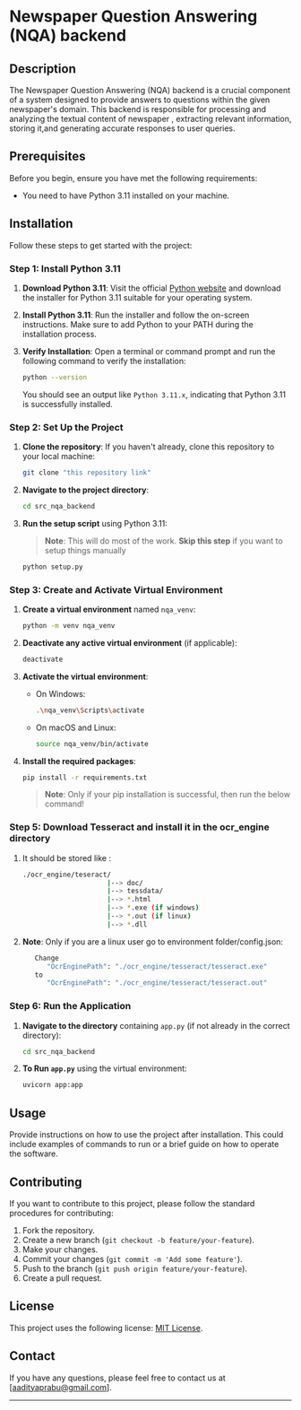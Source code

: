 # Newspaper Question Answering (NQA) backend

## Description

The Newspaper Question Answering (NQA) backend is a crucial component of a system designed to provide answers to questions within the given newspaper's domain. This backend is responsible for processing and analyzing the textual content of newspaper , extracting relevant information, storing it,and generating accurate responses to user queries.

## Prerequisites

Before you begin, ensure you have met the following requirements:

- You need to have Python 3.11 installed on your machine.

## Installation

Follow these steps to get started with the project:

### Step 1: Install Python 3.11

1. **Download Python 3.11**: Visit the official [Python website](https://www.python.org/downloads/) and download the installer for Python 3.11 suitable for your operating system.

2. **Install Python 3.11**: Run the installer and follow the on-screen instructions. Make sure to add Python to your PATH during the installation process.

3. **Verify Installation**: Open a terminal or command prompt and run the following command to verify the installation:

   ```sh
   python --version
   ```

   You should see an output like `Python 3.11.x`, indicating that Python 3.11 is successfully installed.

### Step 2: Set Up the Project

1. **Clone the repository**: If you haven't already, clone this repository to your local machine:

   ```sh
   git clone "this repository link"
   ```

2. **Navigate to the project directory**:

   ```sh
   cd src_nqa_backend
   ```

3. **Run the setup script** using Python 3.11:

   > **Note**: This will do most of the work. **Skip this step** if you want to setup things manually

   ```sh
   python setup.py
   ```

### Step 3: Create and Activate Virtual Environment

1. **Create a virtual environment** named `nqa_venv`:

   ```sh
   python -m venv nqa_venv
   ```

2. **Deactivate any active virtual environment** (if applicable):

   ```sh
   deactivate
   ```

3. **Activate the virtual environment**:

   - On Windows:

     ```sh
     .\nqa_venv\Scripts\activate
     ```

   - On macOS and Linux:

     ```sh
     source nqa_venv/bin/activate
     ```

4. **Install the required packages**:

   ```sh
   pip install -r requirements.txt
   ```

   > **Note**: Only if your pip installation is successful, then run the below command!

### Step 5: Download Tesseract and install it in the ocr_engine directory

1. It should be stored like :

   ```sh
   ./ocr_engine/teseract/
                        |--> doc/
                        |--> tessdata/
                        |--> *.html
                        |--> *.exe (if windows)
                        |--> *.out (if linux)
                        |--> *.dll
   ```

2. **Note**: Only if you are a linux user go to environment folder/config.json:

   ```sh
      Change
         "OcrEnginePath": "./ocr_engine/tesseract/tesseract.exe"
      to
         "OcrEnginePath": "./ocr_engine/tesseract/tesseract.out"
   ```

### Step 6: Run the Application

1. **Navigate to the directory** containing `app.py` (if not already in the correct directory):

   ```sh
   cd src_nqa_backend
   ```

2. **To Run `app.py`** using the virtual environment:

   ```sh
   uvicorn app:app
   ```

## Usage

Provide instructions on how to use the project after installation. This could include examples of commands to run or a brief guide on how to operate the software.

## Contributing

If you want to contribute to this project, please follow the standard procedures for contributing:

1. Fork the repository.
2. Create a new branch (`git checkout -b feature/your-feature`).
3. Make your changes.
4. Commit your changes (`git commit -m 'Add some feature'`).
5. Push to the branch (`git push origin feature/your-feature`).
6. Create a pull request.

## License

This project uses the following license: [MIT License](LICENSE).

## Contact

If you have any questions, please feel free to contact us at [aadityaprabu@gmail.com].

---
